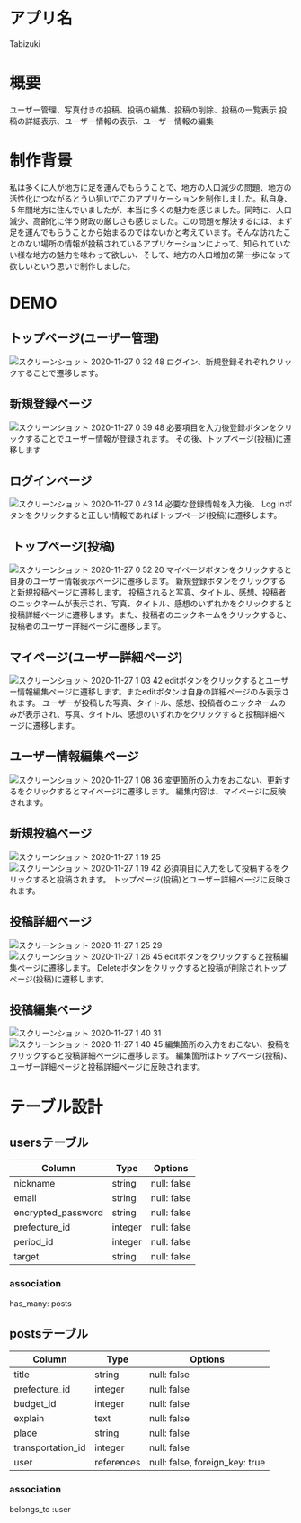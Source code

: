 # アプリ名
Tabizuki

# 概要
ユーザー管理、写真付きの投稿、投稿の編集、投稿の削除、投稿の一覧表示
投稿の詳細表示、ユーザー情報の表示、ユーザー情報の編集

# 制作背景
私は多くに人が地方に足を運んでもらうことで、地方の人口減少の問題、地方の活性化につながるとうい狙いでこのアプリケーションを制作しました。私自身、５年間地方に住んでいましたが、本当に多くの魅力を感じました。同時に、人口減少、高齢化に伴う財政の厳しさも感じました。この問題を解決するには、まず足を運んでもらうことから始まるのではないかと考えています。そんな訪れたことのない場所の情報が投稿されているアプリケーションによって、知られていない様な地方の魅力を味わって欲しい、そして、地方の人口増加の第一歩になって欲しいという思いで制作しました。


# DEMO
## トップページ(ユーザー管理)
![スクリーンショット 2020-11-27 0 32 48](https://user-images.githubusercontent.com/72489977/100369407-303cc680-3048-11eb-90e0-53b566cfc983.png)
ログイン、新規登録それぞれクリックすることで遷移します。
## 新規登録ページ
![スクリーンショット 2020-11-27 0 39 48](https://user-images.githubusercontent.com/72489977/100370088-18b20d80-3049-11eb-8d29-c87d83e240f7.png)
必要項目を入力後登録ボタンをクリックすることでユーザー情報が登録されます。
その後、トップページ(投稿)に遷移します
## ログインページ
![スクリーンショット 2020-11-27 0 43 14](https://user-images.githubusercontent.com/72489977/100370407-9249fb80-3049-11eb-8799-70e61ac78ca7.png)
必要な登録情報を入力後、 Log inボタンをクリックすると正しい情報であればトップページ(投稿)に遷移します。
##  トップページ(投稿)
![スクリーンショット 2020-11-27 0 52 20](https://user-images.githubusercontent.com/72489977/100371243-d689cb80-304a-11eb-9865-41a1fddabcae.png)
マイページボタンをクリックすると自身のユーザー情報表示ページに遷移します。
新規登録ボタンをクリックすると新規投稿ページに遷移します。
投稿されると写真、タイトル、感想、投稿者のニックネームが表示され、写真、タイトル、感想のいずれかをクリックすると投稿詳細ページに遷移します。また、投稿者のニックネームをクリックすると、投稿者のユーザー詳細ページに遷移します。
## マイページ(ユーザー詳細ページ)
![スクリーンショット 2020-11-27 1 03 42](https://user-images.githubusercontent.com/72489977/100372335-7136da00-304c-11eb-8566-f897d2a52b6a.png)
editボタンをクリックするとユーザー情報編集ページに遷移します。またeditボタンは自身の詳細ページのみ表示されます。
ユーザーが投稿した写真、タイトル、感想、投稿者のニックネームのみが表示され、写真、タイトル、感想のいずれかをクリックすると投稿詳細ページに遷移します。
## ユーザー情報編集ページ
![スクリーンショット 2020-11-27 1 08 36](https://user-images.githubusercontent.com/72489977/100372770-1b166680-304d-11eb-9918-3e55e781010c.png)
変更箇所の入力をおこない、更新するをクリックするとマイページに遷移します。
編集内容は、マイページに反映されます。
## 新規投稿ページ
![スクリーンショット 2020-11-27 1 19 25](https://user-images.githubusercontent.com/72489977/100373789-ab08e000-304e-11eb-9813-dccf0e07254e.png)
![スクリーンショット 2020-11-27 1 19 42](https://user-images.githubusercontent.com/72489977/100373836-bbb95600-304e-11eb-8ff8-44b14eedb338.png)
必須項目に入力をして投稿するをクリックすると投稿されます。
トップページ(投稿)とユーザー詳細ページに反映されます。
## 投稿詳細ページ
![スクリーンショット 2020-11-27 1 25 29](https://user-images.githubusercontent.com/72489977/100374455-a85aba80-304f-11eb-87e0-0f1f58988910.png)
![スクリーンショット 2020-11-27 1 26 45](https://user-images.githubusercontent.com/72489977/100374501-bf011180-304f-11eb-877d-bbdbbab6e29e.png)
editボタンをクリックすると投稿編集ページに遷移します。
Deleteボタンをクリックすると投稿が削除されトップページ(投稿)に遷移します。
## 投稿編集ページ
![スクリーンショット 2020-11-27 1 40 31](https://user-images.githubusercontent.com/72489977/100375736-98dc7100-3051-11eb-9934-97247a20f1d9.png)
![スクリーンショット 2020-11-27 1 40 45](https://user-images.githubusercontent.com/72489977/100375930-f1ac0980-3051-11eb-8fcd-946905d6f028.png)
編集箇所の入力をおこない、投稿をクリックすると投稿詳細ページに遷移します。
編集箇所はトップページ(投稿)、ユーザー詳細ページと投稿詳細ページに反映されます。
# テーブル設計


## usersテーブル
|     Column         |  Type  |  Options    |
|--------------------|--------|-------------|
| nickname           | string | null: false |
| email              | string | null: false |
| encrypted_password | string | null: false |
| prefecture_id      | integer| null: false |
| period_id          | integer| null: false |
| target             | string | null: false |

 ### association
 has_many: posts


 ## postsテーブル
|       Column      |     Type   |  Options                       |
|-------------------|------------|--------------------------------|
| title             | string     | null: false                    |
| prefecture_id     | integer    | null: false                    |
| budget_id         | integer    | null: false                    |
| explain           | text       | null: false                    |
| place             | string     | null: false                    |
| transportation_id | integer    | null: false                    |
| user              | references | null: false, foreign_key: true |

### association
belongs_to :user